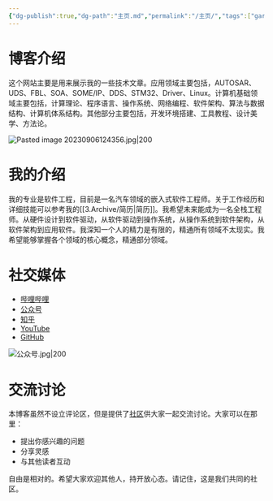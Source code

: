 ```yaml
---
{"dg-publish":true,"dg-path":"主页.md","permalink":"/主页/","tags":["gardenEntry"],"created":"2023-09-06T17:16:44.000+08:00","updated":"2025-09-01T15:54:51.778+08:00"}
---
```


# 博客介绍

这个网站主要是用来展示我的一些技术文章。应用领域主要包括，AUTOSAR、UDS、FBL、SOA、SOME/IP、DDS、STM32、Driver、Linux。计算机基础领域主要包括，计算理论、程序语言、操作系统、网络编程、软件架构、算法与数据结构、计算机体系结构。其他部分主要包括，开发环境搭建、工具教程、设计美学、方法论。

![Pasted image 20230906124356.jpg|200](/img/user/0.Asset/resource/Pasted%20image%2020230906124356.jpg)

# 我的介绍

我的专业是软件工程，目前是一名汽车领域的嵌入式软件工程师。关于工作经历和详细技能可以参考我的[[3.Archive/简历\|简历]]。我希望未来能成为一名全栈工程师。从硬件设计到软件驱动，从软件驱动到操作系统，从操作系统到软件架构，从软件架构到应用软件。我深知一个人的精力是有限的，精通所有领域不太现实。我希望能够掌握各个领域的核心概念，精通部分领域。

# 社交媒体

- [哔哩哔哩](https://space.bilibili.com/18394970)
- [公众号](https://mp.weixin.qq.com/mp/qrcode?scene=10000004&size=102&__biz=MzAxODYwNDE5OA==&mid=2247483686&idx=1&sn=ac6929d34267567812d4d173242559e5&send_time=)
- [知乎](https://www.zhihu.com/people/jrtx-75)
- [YouTube](https://www.youtube.com/channel/UCTWl3VJcrcWV74DxSeQDCQg)
- [GitHub](https://github.com/jrtx1024)

![公众号.jpg|200](/img/user/0.Asset/resource/%E5%85%AC%E4%BC%97%E5%8F%B7.jpg)
# 交流讨论

本博客虽然不设立评论区，但是提供了[社区](https://github.com/jrtx0/jrtx-obsidian-blogs/discussions)供大家一起交流讨论。大家可以在那里：

- 提出你感兴趣的问题
- 分享灵感
- 与其他读者互动

自由是相对的。希望大家欢迎其他人，持开放心态。请记住，这是我们共同的社区。

